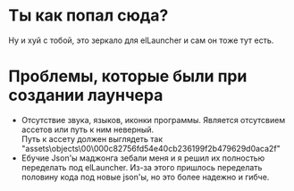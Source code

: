 # Ты как попал сюда?
Ну и хуй с тобой, это зеркало для elLauncher и сам он тоже тут есть.  

# Проблемы, которые были при создании лаунчера
- Отсутствие звука, языков, иконки программы. Является отсутсвием ассетов или путь к ним неверный.  
Путь к ассету должен выглядеть так "assets\objects\00\000c82756fd54e40cb236199f2b479629d0aca2f"
- Ебучие Json'ы маджонга зебали меня и я решил их полностью переделать под elLauncher.
Из-за этого пришлось переделать половину кода под новые json'ы, но это более надежно и гибче.

